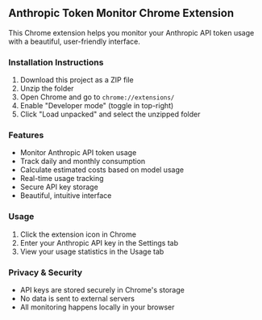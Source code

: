 ## Anthropic Token Monitor Chrome Extension

This Chrome extension helps you monitor your Anthropic API token usage with a beautiful, user-friendly interface.

### Installation Instructions

1. Download this project as a ZIP file
2. Unzip the folder
3. Open Chrome and go to `chrome://extensions/`
4. Enable "Developer mode" (toggle in top-right)
5. Click "Load unpacked" and select the unzipped folder

### Features

- Monitor Anthropic API token usage
- Track daily and monthly consumption
- Calculate estimated costs based on model usage
- Real-time usage tracking
- Secure API key storage
- Beautiful, intuitive interface

### Usage

1. Click the extension icon in Chrome
2. Enter your Anthropic API key in the Settings tab
3. View your usage statistics in the Usage tab

### Privacy & Security

- API keys are stored securely in Chrome's storage
- No data is sent to external servers
- All monitoring happens locally in your browser